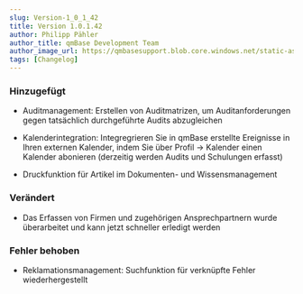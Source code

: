 ```yaml
---
slug: Version-1_0_1_42
title: Version 1.0.1.42
author: Philipp Pähler
author_title: qmBase Development Team
author_image_url: https://qmbasesupport.blob.core.windows.net/static-assets/img/persons/paehler_round.png
tags: [Changelog]
---
```

### Hinzugefügt

*   Auditmanagement: Erstellen von Auditmatrizen, um Auditanforderungen gegen tatsächlich durchgeführte Audits abzugleichen

*   Kalenderintegration: Integregrieren Sie in qmBase erstellte Ereignisse in Ihren externen Kalender, indem Sie über Profil -> Kalender einen Kalender abonieren (derzeitig werden Audits und Schulungen erfasst)

*   Druckfunktion für Artikel im Dokumenten- und Wissensmanagement

### Verändert

*   Das Erfassen von Firmen und zugehörigen Ansprechpartnern wurde überarbeitet und kann jetzt schneller erledigt werden

### Fehler behoben

*   Reklamationsmanagement: Suchfunktion für verknüpfte Fehler wiederhergestellt